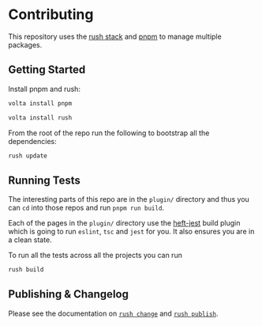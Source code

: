 # Contributing

This repository uses the [rush stack](https://rushjs.io/) and [pnpm](https://pnpm.io/) to manage multiple packages.

## Getting Started

Install pnpm and rush:

```bash
volta install pnpm
```

```bash
volta install rush
```

From the root of the repo run the following to bootstrap all the dependencies:

```bash
rush update
```

## Running Tests

The interesting parts of this repo are in the `plugin/` directory and thus you can `cd` into those repos and run `pnpm run build`.

Each of the pages in the `plugin/` directory use the [heft-jest](https://rushstack.io/pages/heft_tasks/jest/) build plugin which is going to run `eslint`, `tsc` and `jest` for you. It also ensures you are in a clean state.

To run all the tests across all the projects you can run

```bash
rush build
```

## Publishing & Changelog

Please see the documentation on [`rush change`](https://rushjs.io/pages/maintainer/publishing/) and [`rush publish`](https://rushjs.io/pages/maintainer/publishing/).
